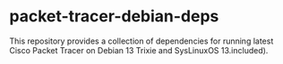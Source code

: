 # packet-tracer-debian-deps
This repository provides a collection of dependencies for running latest Cisco Packet Tracer on Debian 13 Trixie and SysLinuxOS 13.included).
